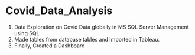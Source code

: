 # Covid_Data_Analysis

1. Data Exploration on Covid Data globally in  MS SQL Server Management using SQL
2. Made tables from database tables and Imported in Tableau. 
3. Finally, Created a Dashboard
